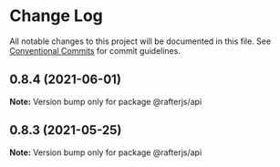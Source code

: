 # Change Log

All notable changes to this project will be documented in this file.
See [Conventional Commits](https://conventionalcommits.org) for commit guidelines.

## 0.8.4 (2021-06-01)

**Note:** Version bump only for package @rafterjs/api





## 0.8.3 (2021-05-25)

**Note:** Version bump only for package @rafterjs/api
